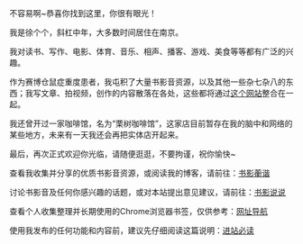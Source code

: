 不容易啊~恭喜你找到这里，你很有眼光！

我是徐个个，斜杠中年，大多数时间居住在南京。

我对读书、写作、电影、体育、音乐、相声、播客、游戏、美食等等都有广泛的兴趣。

作为赛博仓鼠症重度患者，我屯积了大量书影音资源，以及其他一些杂七杂八的东西；我写文章、拍视频，创作的内容散落在各处，这些都将通过[这个网站](https://gevery.cn/)整合在一起。

我还曾开过一家咖啡馆，名为“栗树咖啡馆”，这家店目前暂存在我的脑中和网络的某些地方，未来有一天我还会再把实体店开起来。

最后，再次正式欢迎你光临，请随便逛逛，不要拘谨，祝你愉快~

查看我收集并分享的优质书影音资源，或阅读我的博客，请前往：[书影蘅谐](https://blog.gevery.cn/)

讨论书影音及任何你感兴趣的话题，或对本站提出意见建议，请前往：[书影说说](https://bb.gevery.cn/)

查看个人收集整理并长期使用的Chrome浏览器书签，仅供参考：[网址导航](https://blog.gevery.cn/ge123/)

使用我发布的任何功能和内容前，建议先仔细阅读这篇说明：[进站必读](https://blog.gevery.cn/blog/readme.html)
